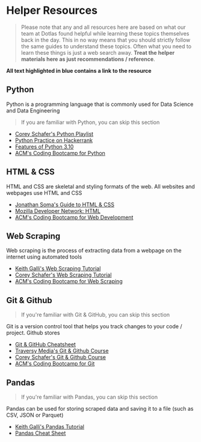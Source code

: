 # Helper Resources

> Please note that any and all resources here are based on what our team at Dotlas found helpful while learning these topics themselves back in the day. This in no way means that you should strictly follow the same guides to understand these topics. Often what you need to learn these things is just a web search away. **Treat the helper materials here as just recommendations / reference**.

**All text highlighted in blue contains a link to the resource**

## Python
Python is a programming language that is commonly used for Data Science and Data Engineering

> If you are familiar with Python, you can skip this section

* [Corey Schafer's Python Playlist](https://www.youtube.com/watch?v=YYXdXT2l-Gg&list=PL-osiE80TeTt2d9bfVyTiXJA-UTHn6WwU)
* [Python Practice on Hackerrank](https://www.hackerrank.com/domains/python)
* [Features of Python 3.10](https://medium.com/towards-data-science/whats-new-in-python-3-10-a757c6c69342)
* [ACM's Coding Bootcamp for Python](https://github.com/acmbpdc/coding-bootcamp/tree/master/sessions/02-basics-of-python)

## HTML & CSS
HTML and CSS are skeletal and styling formats of the web. All websites and webpages use HTML and CSS

* [Jonathan Soma's Guide to HTML & CSS](https://www.youtube.com/watch?v=WO_it0hy0hg&list=PLewNEVDy7gq1vO4fTJe5fJw4u63qiKt0o)
* [Mozilla Developer Network: HTML](https://developer.mozilla.org/en-US/docs/Web/HTML)
* [ACM's Coding Bootcamp for Web Development](https://github.com/acmbpdc/coding-bootcamp/tree/master/sessions/06-introductory-web-development)

## Web Scraping
Web scraping is the process of extracting data from a webpage on the internet using automated tools

* [Keith Galli's Web Scraping Tutorial](https://www.youtube.com/watch?v=Ewgy-G9cmbg)
* [Corey Schafer's Web Scraping Tutorial](https://www.youtube.com/watch?v=ng2o98k983k)
* [ACM's Coding Bootcamp for Web Scraping](https://github.com/acmbpdc/coding-bootcamp/tree/master/sessions/08-web-scraping)

## Git & Github
> If you're familiar with Git & GitHub, you can skip this section

Git is a version control tool that helps you track changes to your code / project. Github stores 

* [Git & GitHub Cheatsheet](https://education.github.com/git-cheat-sheet-education.pdf)
* [Traversy Media's Git & Github Course](https://www.youtube.com/watch?v=SWYqp7iY_Tc)
* [Corey Schafer's Git & Github Course](https://www.youtube.com/watch?v=HVsySz-h9r4)
* [ACM's Coding Bootcamp for Git](https://github.com/acmbpdc/coding-bootcamp/tree/master/sessions/04-git-workshop)

## Pandas
> If you're familiar with Pandas, you can skip this section

Pandas can be used for storing scraped data and saving it to a file (such as CSV, JSON or Parquet)

* [Keith Galli's Pandas Tutorial](https://www.youtube.com/watch?v=vmEHCJofslg)
* [Pandas Cheat Sheet](https://pandas.pydata.org/Pandas_Cheat_Sheet.pdf)